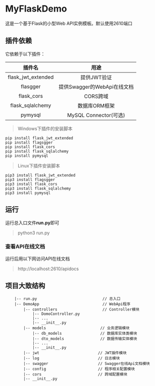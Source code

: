 # MyFlaskDemo

这是一个基于Flask的小型Web API实例模板。默认使用2610端口

## 插件依赖

它依赖于以下插件：

|       插件名       |            用途             |
| :----------------: | :-------------------------: |
| flask_jwt_extended |         提供JWT验证         |
|      flasgger      | 提供Swagger的WebApi在线文档 |
|     flask_cors     |          CORS跨域           |
|  flask_sqlalchemy  |        数据库ORM框架        |
|      pymysql       |    MySQL Connector(可选)    |

> Windows下插件的安装脚本
```
pip install flask_jwt_extended
pip install flagsgger
pip install flask_cors
pip install flask_sqlalchemy
pip install pymysql
```

> Linux下插件安装脚本

```
pip3 install flask_jwt_extended
pip3 install flagsgger
pip3 install flask_cors
pip3 install flask_sqlalchemy
pip3 install pymysql
```

## 运行

运行总入口文件**run.py**即可

> python3 run.py

### 查看API在线文档

运行后用以下网访问API在线文档

> http://localhost:2610/apidocs

## 项目大致结构

```
    |-- run.py                             // 总入口
    |-- DemoApp                            // WebApi程序
        |-- controllers                    // Controller模块
            |-- DomoController.py
            |-- ...
            |-- __init__.py
        |-- models                        // 业务逻辑模块
            |-- db_models                 // 数据库实体类模块
            |-- dto_models                // 数据传输实体模块
            |-- ...
            |-- __init__.py
        |-- jwt                          // JWT插件模块
        |-- log                          // 日志模块
        |-- swagger                      // Swagger在线Api文档模块
        |-- config                       // 程序相关配置模块
        |-- cors                         // 跨域配置模块
        |-- __init__.py
```